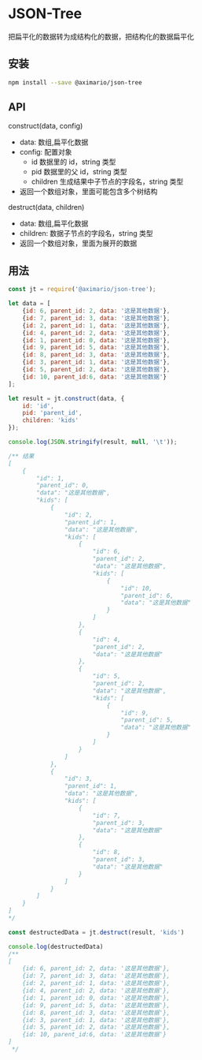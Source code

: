 # JSON-Tree

把扁平化的数据转为成结构化的数据，把结构化的数据扁平化

## 安装

```bash
npm install --save @aximario/json-tree
```

## API

construct(data, config)

* data: 数组,扁平化数据
* config: 配置对象
    - id 数据里的 id，string 类型
    - pid 数据里的父 id，string 类型
    - children 生成结果中子节点的字段名，string 类型
* 返回一个数组对象，里面可能包含多个树结构

destruct(data, children)

* data: 数组,扁平化数据
* children: 数据子节点的字段名，string 类型
* 返回一个数组对象，里面为展开的数据


## 用法

```javascript
const jt = require('@aximario/json-tree');

let data = [
    {id: 6, parent_id: 2, data: '这是其他数据'},
    {id: 7, parent_id: 3, data: '这是其他数据'},
    {id: 2, parent_id: 1, data: '这是其他数据'},
    {id: 4, parent_id: 2, data: '这是其他数据'},
    {id: 1, parent_id: 0, data: '这是其他数据'},
    {id: 9, parent_id: 5, data: '这是其他数据'},
    {id: 8, parent_id: 3, data: '这是其他数据'},
    {id: 3, parent_id: 1, data: '这是其他数据'},
    {id: 5, parent_id: 2, data: '这是其他数据'},
    {id: 10, parent_id:6, data: '这是其他数据'}
];

let result = jt.construct(data, {
    id: 'id',
    pid: 'parent_id',
    children: 'kids'
});

console.log(JSON.stringify(result, null, '\t'));

/** 结果
[
	{
		"id": 1,
		"parent_id": 0,
		"data": "这是其他数据",
		"kids": [
			{
				"id": 2,
				"parent_id": 1,
				"data": "这是其他数据",
				"kids": [
					{
						"id": 6,
						"parent_id": 2,
						"data": "这是其他数据",
						"kids": [
							{
								"id": 10,
								"parent_id": 6,
								"data": "这是其他数据"
							}
						]
					},
					{
						"id": 4,
						"parent_id": 2,
						"data": "这是其他数据"
					},
					{
						"id": 5,
						"parent_id": 2,
						"data": "这是其他数据",
						"kids": [
							{
								"id": 9,
								"parent_id": 5,
								"data": "这是其他数据"
							}
						]
					}
				]
			},
			{
				"id": 3,
				"parent_id": 1,
				"data": "这是其他数据",
				"kids": [
					{
						"id": 7,
						"parent_id": 3,
						"data": "这是其他数据"
					},
					{
						"id": 8,
						"parent_id": 3,
						"data": "这是其他数据"
					}
				]
			}
		]
	}
]
*/

const destructedData = jt.destruct(result, 'kids')

console.log(destructedData)
/**
[
    {id: 6, parent_id: 2, data: '这是其他数据'},
    {id: 7, parent_id: 3, data: '这是其他数据'},
    {id: 2, parent_id: 1, data: '这是其他数据'},
    {id: 4, parent_id: 2, data: '这是其他数据'},
    {id: 1, parent_id: 0, data: '这是其他数据'},
    {id: 9, parent_id: 5, data: '这是其他数据'},
    {id: 8, parent_id: 3, data: '这是其他数据'},
    {id: 3, parent_id: 1, data: '这是其他数据'},
    {id: 5, parent_id: 2, data: '这是其他数据'},
    {id: 10, parent_id:6, data: '这是其他数据'}
]
 */
```